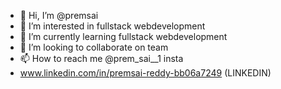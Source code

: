 - 👋 Hi, I’m @premsai
- 👀 I’m interested in fullstack webdevelopment
- 🌱 I’m currently learning fullstack webdevelopment
- 💞️ I’m looking to collaborate on team
- 📫 How to reach me @prem_sai__1 insta
- www.linkedin.com/in/premsai-reddy-bb06a7249 (LINKEDIN)

<!---
mr-falcon2/mr-falcon2 is a ✨ special ✨ repository because its `README.md` (this file) appears on your GitHub profile.
You can click the Preview link to take a look at your changes.
--->
